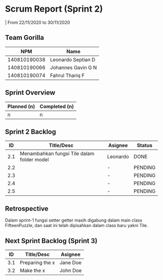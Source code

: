 # Scrum Report (Sprint 2)
| From 22/11/2020 to 30/11/2020

## Team Gorilla
| NPM           | Name        |
| ------------- |-------------|
| 140810190038  | Leonardo Septian D    |
| 140810190066  | Johannes Gavin G N    |
| 140810190074  | Fahrul Thariq F       |

## Sprint Overview
| Planned (n)   | Completed (n) |
| ------------- |-------------- |
| n             | n             |

## Sprint 2 Backlog

| ID  | Title/Desc | Asignee | Status |
| --- | ---------- | ------- | ------ |
| 2.1 | Menambahkan fungsi Tile dalam folder model | Leonardo |  DONE |
| 2.2 | | - |  PENDING |
| 2.3 | | - |  PENDING |
| 2.4 | | - |  PENDING |
| 2.5 | | - |  PENDING |

## Retrospective 

Dalam sprint-1 fungsi setter getter masih digabung dalam main class FifteenPuzzle, dan saat ini telah dipisahkan dalam class baru yakni Tile. 

## Next Sprint Backlog (Sprint 3)
| ID  | Title/Desc | Asignee | 
| --- | ---------- | ------- | 
| 3.1 | Preparing the x | Jane Doe | 
| 3.2 | Make the x | John Doe | 